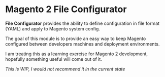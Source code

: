 # Magento 2 File Configurator

**File Configurator** provides the ability to define configuration in file format (YAML) and apply to Magento system config.

The goal of this module is to provide an easy way to keep Magento configured between developers machines and deployment environments.

I am treating this as a learning exercise for Magento 2 development, hopefully something useful will come out of it.

*This is WIP, I would not recommend it in the current state*
